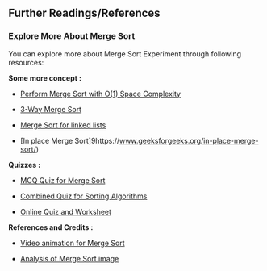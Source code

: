 ## Further Readings/References 

### Explore More About Merge Sort 

You can explore more about Merge Sort Experiment through following resources:

**Some more concept :**

   - [Perform Merge Sort with O(1) Space Complexity](https://www.geeksforgeeks.org/merge-sort-with-o1-extra-space-merge-and-on-lg-n-time/)
    
   - [3-Way Merge Sort](https://www.geeksforgeeks.org/3-way-merge-sort/)

   - [Merge Sort for linked lists](https://www.geeksforgeeks.org/merge-sort-for-linked-list/)

   - [In place Merge Sort]9https://www.geeksforgeeks.org/in-place-merge-sort/)

**Quizzes :**

   - [MCQ Quiz for Merge Sort](https://www.sanfoundry.com/quicksort-questions-answers-entrance-exams/)

   - [Combined Quiz for Sorting Algorithms](https://www.geeksforgeeks.org/algorithms-gq/searching-and-sorting-gq/)

   - [Online Quiz and Worksheet](https://study.com/academy/practice/quiz-worksheet-merge-sort-in-java.html)

**References and Credits :**

   - [Video animation for Merge Sort](https://www.youtube.com/watch?v=JSceec-wEyw)

   - [Analysis of Merge Sort image](https://www.khanacademy.org/computing/computer-science/algorithms/merge-sort/a/analysis-of-merge-sort)




